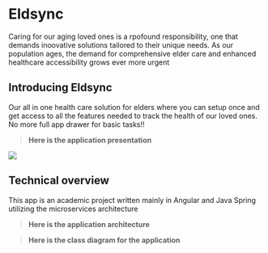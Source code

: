 # Eldsync

Caring for our aging loved ones is a rpofound responsibility, one that demands inoovative solutions tailored to their unique needs. As our population ages, the demand for comprehensive elder care and enhanced healthcare accessibility grows ever more urgent 

## Introducing Eldsync

Our all in one health care solution for elders where you can setup once and get access to all the features needed to track the health of our loved ones. No more full app drawer for basic tasks!! 

> **Here is the application presentation**

<img src="https://drive.google.com/u/0/drive-viewer/AKGpihbamP-xHwgrlDAQwRaNH0g6ENlLrr1g1qJMrbjAjYU2mP8qwVzx8kMRWMYxRW9D2Ni2iSIHqgtiz93kY7puANxQsEyxWKPqsyw=s1600-rw-v1" />


## Technical overview 

This app is an academic project written mainly in Angular and Java Spring utilizing the microservices architecture
> **Here is the application architecture**


> **Here is the class diagram for the application**
